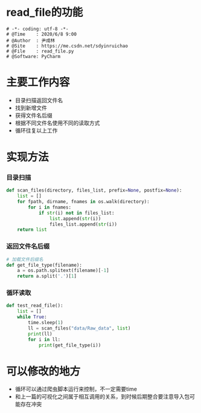 # read_file的功能
```
# -*- coding: utf-8 -*-
# @Time    : 2020/6/8 9:00
# @Author  : 尹成林
# @Site    : https://me.csdn.net/sdyinruichao
# @File    : read_file.py
# @Software: PyCharm
```
# 主要工作内容
- 目录扫描返回文件名
- 找到新增文件
- 获得文件名后缀
- 根据不同文件名使用不同的读取方式
- 循环往复以上工作

# 实现方法
### 目录扫描
```python
def scan_files(directory, files_list, prefix=None, postfix=None):
    list = []
    for fpath, dirname, fnames in os.walk(directory):
        for i in fnames:
            if str(i) not in files_list:
                list.append(str(i))
                files_list.append(str(i))
    return list
```
### 返回文件名后缀

```python
# 加载文件后缀名
def get_file_type(filename):
    a = os.path.splitext(filename)[-1]
    return a.split('.')[1]
```
### 循环读取
```python
def test_read_file():
    list = []
    while True:
        time.sleep(1)
        ll = scan_files("data/Raw_data", list)
        print(ll)
        for i in ll:
            print(get_file_type(i))
```
# 可以修改的地方
- 循环可以通过爬虫脚本运行来控制，不一定需要time
- 和上一篇的可视化之间属于相互调用的关系，到时候后期整合要注意导入包可能存在冲突

